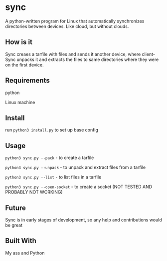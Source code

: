 # sync
A python-written program for Linux that automatically synchronizes directories between devices. Like cloud, but without clouds.

## How is it
Sync creaes a tarfile with files and sends it another device, where client-Sync unpacks it and extracts the files to same directories where they were on the first device.

## Requirements
python

Linux machine

## Install
run ```python3 install.py``` to set up base config

## Usage
```python3 sync.py --pack``` - to create a tarfile

```python3 sync.py --unpack``` - to unpack and extract files from a tarfile

```python3 sync.py --list``` - to list files in a tarfile

```python3 sync.py --open-socket``` - to create a socket (NOT TESTED AND PROBABLY NOT WORKING)

## Future
Sync is in early stages of development, so any help and contributions would be great

## Built With
My ass and Python
